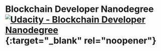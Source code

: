 # Blockchain Developer Nanodegree [![Udacity - Blockchain Developer Nanodegree](https://bit.ly/2svzNOI)](https://www.udacity.com/blockchain){:target="_blank" rel="noopener"}
